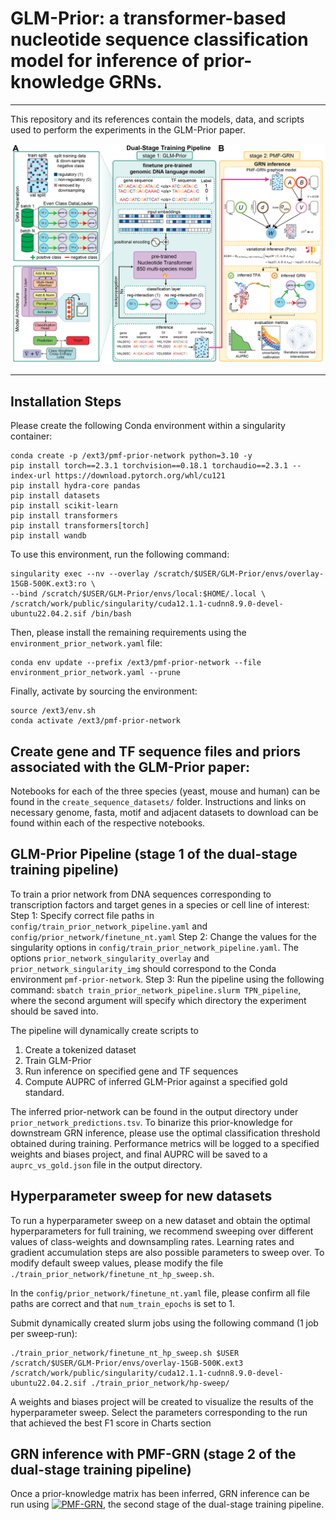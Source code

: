 # GLM-Prior: a transformer-based nucleotide sequence classification model for inference of prior-knowledge GRNs. 
-----------

This repository and its references contain the models, data, and scripts used to perform the experiments in the 
GLM-Prior paper.

![GLM-Prior](dual-stage-schematic.png)

------------
## Installation Steps
Please create the following Conda environment within a singularity container:
```
conda create -p /ext3/pmf-prior-network python=3.10 -y
pip install torch==2.3.1 torchvision==0.18.1 torchaudio==2.3.1 --index-url https://download.pytorch.org/whl/cu121
pip install hydra-core pandas
pip install datasets
pip install scikit-learn
pip install transformers
pip install transformers[torch]
pip install wandb
```

To use this environment, run the following command:
```
singularity exec --nv --overlay /scratch/$USER/GLM-Prior/envs/overlay-15GB-500K.ext3:ro \
--bind /scratch/$USER/GLM-Prior/envs/local:$HOME/.local \
/scratch/work/public/singularity/cuda12.1.1-cudnn8.9.0-devel-ubuntu22.04.2.sif /bin/bash
``` 

Then, please install the remaining requirements using the `environment_prior_network.yaml` file:
```
conda env update --prefix /ext3/pmf-prior-network --file environment_prior_network.yaml --prune
```

Finally, activate by sourcing the environment:
```
source /ext3/env.sh
conda activate /ext3/pmf-prior-network
```

## Create gene and TF sequence files and priors associated with the GLM-Prior paper:
Notebooks for each of the three species (yeast, mouse and human) can be found in the `create_sequence_datasets/` folder. 
Instructions and links on necessary genome, fasta, motif and adjacent datasets to download can be found within each of the respective notebooks.

## GLM-Prior Pipeline (stage 1 of the dual-stage training pipeline)
To train a prior network from DNA sequences corresponding to transcription factors and target genes in a species or cell line of interest:
Step 1: Specify correct file paths in `config/train_prior_network_pipeline.yaml` and `config/prior_network/finetune_nt.yaml`
Step 2: Change the values for the singularity options in `config/train_prior_network_pipeline.yaml`. The options `prior_network_singularity_overlay` and `prior_network_singularity_img` should correspond to the Conda environment `pmf-prior-network`.
Step 3: Run the pipeline using the following command: `sbatch train_prior_network_pipeline.slurm TPN_pipeline`, where the second argument will specify which directory the experiment should be saved into.

The pipeline will dynamically create scripts to 
1. Create a tokenized dataset
2. Train GLM-Prior
3. Run inference on specified gene and TF sequences
4. Compute AUPRC of inferred GLM-Prior against a specified gold standard.

The inferred prior-network can be found in the output directory under `prior_network_predictions.tsv`. To binarize this prior-knowledge for downstream GRN inference, please use the optimal classification threshold obtained during training. Performance metrics will be logged to a specified weights and biases project, and final AUPRC will be saved to a `auprc_vs_gold.json` file in the output directory.

## Hyperparameter sweep for new datasets
To run a hyperparameter sweep on a new dataset and obtain the optimal hyperparameters for full training, we recommend sweeping over different values of class-weights and downsampling rates. Learning rates and gradient accumulation steps are also possible parameters to sweep over. To modify default sweep values, please modify the file `./train_prior_network/finetune_nt_hp_sweep.sh`. 

In the `config/prior_network/finetune_nt.yaml` file, please confirm all file paths are correct and that `num_train_epochs` is set to 1.

Submit dynamically created slurm jobs using the following command (1 job per sweep-run):

```
./train_prior_network/finetune_nt_hp_sweep.sh $USER /scratch/$USER/GLM-Prior/envs/overlay-15GB-500K.ext3 /scratch/work/public/singularity/cuda12.1.1-cudnn8.9.0-devel-ubuntu22.04.2.sif ./train_prior_network/hp-sweep/
```

A weights and biases project will be created to visualize the results of the hyperparameter sweep. Select the parameters corresponding to the run that achieved the best F1 score in Charts section

## GRN inference with PMF-GRN (stage 2 of the dual-stage training pipeline)

Once a prior-knowledge matrix has been inferred, GRN inference can be run using [![PMF-GRN](https://github.com/nyu-dl/pmf-grn)](https://github.com/nyu-dl/pmf-grn), the second stage of the dual-stage training pipeline.
